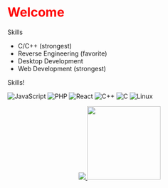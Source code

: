 <h1 style="color:red;">Welcome</h1>

Skills

* C/C++ (strongest)
* Reverse Engineering (favorite)
* Desktop Development
* Web Development (strongest)

Skills!

![JavaScript](https://img.shields.io/static/v1?style=for-the-badge&message=JavaScript&color=222222&logo=JavaScript&logoColor=F7DF1E&label=)
![PHP](https://img.shields.io/static/v1?style=for-the-badge&message=PHP&color=777BB4&logo=PHP&logoColor=FFFFFF&label=)
![React](https://img.shields.io/static/v1?style=for-the-badge&message=React&color=222222&logo=React&logoColor=61DAFB&label=)
![C++](https://img.shields.io/static/v1?style=for-the-badge&message=C%2B%2B&color=00599C&logo=C%2B%2B&logoColor=FFFFFF&label=)
![C](https://img.shields.io/static/v1?style=for-the-badge&message=C&color=222222&logo=C&logoColor=A8B9CC&label=)
![Linux](https://img.shields.io/static/v1?style=for-the-badge&message=Linux&color=222222&logo=Linux&logoColor=FCC624&label=)


<p align="center">
  <a href="https://github.com/anuraghazra/github-readme-stats">
<img src="https://github-readme-stats.vercel.app/api?username=MarktwainSTDLL&include_all_commits=true&count_private=true&show_icons=true&line_height=20&title_color=fff&icon_color=fff&text_color=fff&bg_color=0,000,141321"> 
  </a>
  <a href="https://github.com/anuraghazra/github-readme-stats">
<img height="165" src="https://github-readme-stats.vercel.app/api/top-langs/?username=MarktwainSTDLL&title_color=fff&text_color=fff&bg_color=0,000,141321"> 
  </a>
</p>

